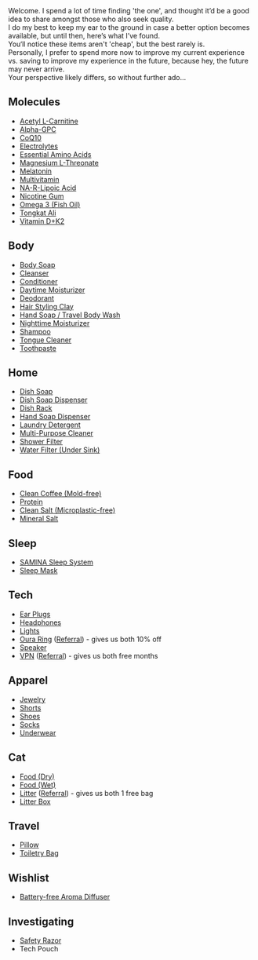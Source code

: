 <section id="main_welcome">
Welcome. I spend a lot of time finding 'the one', and thought it’d be a good idea to share amongst those who also seek quality.<br>
I do my best to keep my ear to the ground in case a better option becomes available, but until then, here’s what I’ve found.<br>
You‘ll notice these items aren't 'cheap', but the best rarely is.<br>
Personally, I prefer to spend more now to improve my current experience vs. saving to improve my experience in the future, because hey, the future may never arrive.<br>
Your perspective likely differs, so without further ado...<br>
</section>

<section id="main_content">

## Molecules

- [Acetyl L-Carnitine](https://nootropicsdepot.com/acetyl-l-carnitine-hcl-alcar-capsules-500mg/)
- [Alpha-GPC](https://nootropicsdepot.com/alpha-gpc-150mg-capsules/)
- [CoQ10](https://nootropicsdepot.com/coqsol-cf-coenzyme-q10-softgel-capsules-100mg-coq10/)
- [Electrolytes](https://drinklmnt.com)
- [Essential Amino Acids](https://www.getkion.com/collections/see-all/products/aminos-capsules)
- [Magnesium L-Threonate](https://www.livemomentous.com/products/magnesium-threonate?selling_plan=904790199)
- [Melatonin](https://shop.bulletproof.com/products/sleep-mode-60-count)
- [Multivitamin](https://www.livemomentous.com/products/essential-multivitamin?selling_plan=902922423)
- [NA-R-Lipoic Acid](https://nootropicsdepot.com/na-r-ala-stabilized-r-lipoic-acid-narala-capsules-125mg/)
- [Nicotine Gum](https://lucy.co/products/gum?selling_plan=711655610)
- [Omega 3 (Fish Oil)](https://www.livemomentous.com/products/omega-3?selling_plan=903807159)
- [Tongkat Ali](https://www.livemomentous.com/products/tongkat)
- [Vitamin D+K2](https://www.thorne.com/products/dp/vitamin-d-k2-liquid)

## Body

- [Body Soap](https://www.drbronner.com/products/baby-unscented-pure-castile-bar-soap)
- [Cleanser](https://alitura.com/collections/all/products/alitura-pearl-cleanser)
- [Conditioner](https://livinglibations.com/products/shine-on-hair-conditioner-dlvrr?variant=42980597235850)
- [Daytime Moisturizer](https://alitura.com/collections/all/products/alitura-gold-serum)
- [Deodorant](https://livinglibations.com/products/underarm-charm-creme-deodorant-maverick-dlvrr?_pos=5&_sid=99f30a105&_ss=r)
- [Hair Styling Clay](https://www.morrismotley.com/products/matte-styling-balm)
- [Hand Soap / Travel Body Wash](https://www.drbronner.com/products/baby-unscented-pure-castile-liquid-soap)
- [Nighttime Moisturizer](https://alitura.com/collections/all/products/the-alitura-night-cream)
- [Shampoo](https://livinglibations.com/products/seabuckthorn-shampoo-dlvrr?variant=42980597072010)
- [Tongue Cleaner](https://wellnesse.com/products/tongue-scraper?srsltid=AfmBOoqxAe6e1Clt3SPqYG4zQhUJMHzvaO3M6buFmKE9UPXO7LPUKXR1)
- [Toothpaste](https://bitetoothpastebits.com/products/fluoride-free-toothpaste-4oz?variant=41196936691817&selling_plan=1177124969)

## Home

- [Dish Soap](https://www.mrsmeyers.com/product/dish/dish-soap/liquid-dish-soap-refill-lemon-verbena/)
- [Dish Soap Dispenser](https://www.simplehuman.com/products/rechargeable-sensor-pump-9-fl-oz?variant=43422388945027)
- [Dish Rack](https://www.simplehuman.com/products/compact-steel-frame-dishrack?variant=34278115868803)
- [Hand Soap Dispenser](https://a.co/d/5TPRQz4)
- [Laundry Detergent](https://www.mrsmeyers.com/product/laundry/laundry-detergent/liquid-laundry-detergent-lemon-verbena/)
- [Multi-Purpose Cleaner](https://www.grove.co/catalog/product/all-purpose-cleaner-concentrate/?v=7000&attrpg=catalog&attrsrc=22&attrpos=2)
- [Shower Filter](https://www.aquasana.com/shower-head-water-filters/white-shower-wand-100236226.html)
- [Water Filter (Under Sink)](https://www.aquasana.com/under-sink-water-filters/claryum-direct-connect-100329886.html)

## Food

- [Clean Coffee (Mold-free)](https://shop.bulletproof.com/products/coffee-the-original-ground-12oz)
- [Protein](https://proteinfactory.com/product/nz-7000-whey-protein-5lb/)
- [Clean Salt (Microplastic-free)](https://oryxdesertsalt.com/product/oryx-desert-salt-100g/)
- [Mineral Salt](https://celticseasalt.com/original-salts/light-grey/)

## Sleep

- [SAMINA Sleep System](https://saminasleep.com/samina-healthy-sleep-system/)
- [Sleep Mask](https://mantasleep.com/products/manta-sleep-mask?nbt=nb:adwords:g:1455229392:60240945087:663472774026&nb_adtype=&nb_kwd=manta%20sleep%20mask&nb_ti=kwd-307402524941&nb_mi=&nb_pc=&nb_pi=&nb_ppi=&nb_placement=&nb_si=%7Bsourceid%7D&nb_li_ms=&nb_lp_ms=&nb_fii=&nb_ap=&nb_mt=e&tw_source=google&tw_adid=663472774026&tw_campaign=1455229392&gad_source=1&gbraid=0AAAAADNBlq6g9pvzpKSA1lp1jt4AzJJ1O&gclid=CjwKCAjw7s20BhBFEiwABVIMrT0gHQ1Kf9e5lL7WjkVZD8zgnhXbLa-Sn7GpLaVJeJDon906cvTw_BoCNpUQAvD_BwE)

## Tech

- [Ear Plugs](https://jhaudio.com/accessories/JHA-FLTR-PLUG)
- [Headphones](https://www.apple.com/shop/buy-airpods/airpods-pro-2?fnode=5862bdad5427e2eb7dfe69207d14aacbfb83872c9257f0356cdc9de5b21ddbe0a3d8e22ad371588594b43b9f0c8ee1ed85932b581a36eb694306933e8e7221c9f77f27bc8875f71b560d0dc587cd3dc3c3ed92c14d11083bf84d6779bce7993ad731bf0aa16060a0fef2aa7d2af9b92467737f50f77c9e7f1fa55dc9b188d4b1&fs=f%3Dapple-overear-sport%26fh%3D47d1%2B3214%2B45aa%2B45ab)
- [Lights](https://www.philips-hue.com/en-us?--&gad_source=1&gbraid=0AAAAAqwUBERQDVV7KU_QeXr4jHnQeb0uc&gclid=CjwKCAjw4ri0BhAvEiwA8oo6F_Cua-Fx585UZy4Nx528UF_IrQQ-BLa7Ustg4pn4Fmk2aOIfH9cF5RoCkxoQAvD_BwE&gclsrc=aw.ds)
- [Oura Ring](https://ouraring.com) ([Referral](https://ouraring.com/product/rings/oura-ring-4/silver?utm_source=user&utm_medium=iac_raf&utm_type=alwayson-cvr&utm_campaign=2025RAF&utm_variant=2025_raf_dec_gen3)) - gives us both 10% off
- [Speaker](https://www.apple.com/shop/buy-homepod/homepod)
- [VPN](https://nordvpn.com) ([Referral](https://refer-nordvpn.com/cWkAEwRqLUZ)) - gives us both free months

## Apparel

- [Jewelry](https://www.vitalydesign.com)
- [Shorts](https://shop.lululemon.com/p/men-shorts/Pace-Breaker-Linerless-Short-5-Update/_/prod11400116?color=66033)
- [Shoes](https://www.aliexpress.us/item/2255800829530233.html?spm=a2g0o.order_list.order_list_main.10.228e1802z2PN6F&gatewayAdapt=glo2usa4itemAdapt)
- [Socks](https://shop.lululemon.com/p/men-socks/Power-Stride-No-Show-Performaheel-M-MD/_/prod11720684?color=5752)
- [Underwear](https://www.icebreaker.com/en-us/packs/merino-anatomica-boxers-with-fly-3-pack/0A56PAU2.html?dwvar_0A56PAU2_color=001&dwvar_0A56PAU2_US=in_line)

## Cat

- [Food (Dry)](https://us.ziwipets.com/products/air-dried-chicken-recipe-for-cats?variant=4459957161194)
- [Food (Wet)](https://www.weruva.com/collections/cats-in-the-kitchen/products/la-isla-bonita-cat-can?variant=44397716242706)
- [Litter](https://www.tuftandpaw.com/products/really-great-cat-litter?variant=39411123912777) ([Referral](https://www.tuftandpaw.com/?referral_code=53rNz8fWve86b9b)) - gives us both 1 free bag
- [Litter Box](https://www.tuftandpaw.com/collections/all/products/cove-litter-box-full?variant=4027796756896)

## Travel

- [Pillow](https://plutopillow.com/products/pod)
- [Toiletry Bag](https://www.peakdesign.com/products/wash-pouch?Size=Regular&Color=Black)

## Wishlist

- [Battery-free Aroma Diffuser](https://shop.yankodesign.com/collections/all/products/battery-free-aroma-diffuser)

## Investigating

- [Safety Razor](https://alitura.com/collections/all/products/the-alitura-razor)
- Tech Pouch

</section>